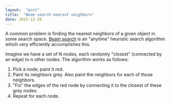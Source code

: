 ```yaml
---
layout:  "post"
title:  "Beam search nearest neighbors"
date: 2015-12-28
---
```

A common problem is finding the nearest neighbors of a given object in some search space.  [Beam search](https://en.wikipedia.org/wiki/Beam_search) is an "anytime" heuristic search algorithm which very efficiently accomplishes this.

Imagine we have a set of N nodes, each randomly "closest" (connected by an edge) to n other nodes.  The algorithm works as follows:

1. Pick a node; paint it red.
2. Paint its neighbors grey. Also paint the neighbors for each of those neighbors.
3. "Fix" the edges of the red node by connecting it to the closest of these grey nodes.
4. Repeat for each node.

<head>
<style type="text/css">
svg {
        box-shadow: 0px 0px 10px #888888;
        margin-top: 5px;
        margin-left: 25%;
        margin-right: 25%;
        width: 50%;
    }
</style>
</head>
<body>
<script src="https://cdnjs.cloudflare.com/ajax/libs/d3/3.5.6/d3.min.js"></script>
<script>

var width = 600,
    height = 400,
    n = 50, // number of points
    s = 5,  // number of neighbors per point
    delay = 500, //
    beam_ix = 0, // start with the first node
    neighbor_ixs = undefined,  // or neighbors
    iterations = 3 * n,
    step = 0;

var svg = d3.select("body").append("svg")
    .attr("style", "width=50%")
    .attr("height", height);
    // .attr("width", width)

var particles = new Array(n);
for (var i = 0; i < n; ++i) {
  particles[i] = {
    x: .1 * width + .9 * width * Math.random(),
    y: .05 * height + .9 * height * Math.random(),
    r: 3 //height * .01 * Math.random()
  };
}

// node and edge selections
var nodes = svg.selectAll(".dot")
  .data(particles);

var edges = svg.selectAll(".edge")
  .data(particles);


// choose initial neighbors
var choices = d3.range(particles.length);
var neighbors = particles.map(function(el, ix){
  return d3.shuffle(choices).slice(0, s);
})

function initialize(j){
  nodes.enter()
    .append("circle")
    .attr("cx", function(d){ return d.x; })
    .attr("cy", function(d){ return d.y; })
    .attr("r", function(d){ return d.r; })

  d3.range(s).forEach(function(_el, j){
    edges.enter().append("line")
        .attr("x1", function(d, ix){ return d.x })
        .attr("y1", function(d, ix){ return d.y })
        .attr("x2", function(d, ix){ return lookup(ix, j).x })
        .attr("y2", function(d, ix){ return lookup(ix, j).y })
        .attr("stroke", "grey")
        .classed('edge_' + j, true);
  })
}

function update_neighbors(){
  var first_degree_ixs,
      neighbors_as_particles,
      distances,
      distance_ixs,
      closest;



  beam_ix = (beam_ix >= n - 1) ? 0 : beam_ix + 1;
  step += 1;
  console.log(step);
  // grab the neighbors of the node in the beam
  first_degree_ixs = neighbors[beam_ix];
  // grab the neighbors of those neighbors, removing
  // any that might be duplicates or the node itself.
  // (merge flattens an array of arrays)
  neighbor_ixs = uniq_fast(d3.merge(
    first_degree_ixs.map(function(el){
      return neighbors[el] }
    ))
    .concat(first_degree_ixs));

  neighbors_as_particles = neighbor_ixs.map(function(el){ return particles[el] })
  distances = neighbors_as_particles.map(function(p) {
    return euclideanDistance(p, particles[beam_ix])
  });
  distance_ixs = d3.range(distances.length);
  distance_ixs.sort(function(a,b){
    return distances[a] < distances[b] ? 1 : -1 }
  );
  closest = distance_ixs.slice(0, s);
  neighbors[beam_ix] = closest.map(function(i) { return neighbor_ixs[i] })
}

function update(){
  // color nodes
  nodes.transition().duration(delay)
    .attr("r", function(d, ix){ return (ix == beam_ix) ? 20 :
        (neighbor_ixs.indexOf(ix) > -1) ? 10 : 3 })
    .attr("fill", function(d, ix){ return (ix == beam_ix) ? "red" : "grey" })

  // move edges
  d3.range(s).forEach(function(el, j){
    d3.selectAll('.edge_' + j).transition().duration(delay)
    .attr("x2", function(d, ix){ return lookup(ix, j).x })
    .attr("y2", function(d, ix){ return lookup(ix, j).y })
  })
}

function update_step(){
  update_neighbors();
  update();
  if (!(step > iterations)){ setTimeout(update_step, delay); };
}

initialize();
setTimeout(update_step, 500);


// helpers
function lookup(i, j){
  return particles[neighbors[i][j]]
}

function euclideanDistance(p1, p2) {
  sum_of_squares = 0;
  sum_of_squares += Math.pow(p1.x - p2.x, 2);
  sum_of_squares += Math.pow(p1.y - p2.y, 2);
  return 1.0 / (1 + Math.sqrt(sum_of_squares));
}

function uniq_fast(a) {
    var seen = {};
    var out = [];
    var len = a.length;
    var j = 0;
    for(var i = 0; i < len; i++) {
         var item = a[i];
         if(seen[item] !== 1) {
               seen[item] = 1;
               out[j++] = item;
         }
    }
    return out;
}
</script>